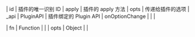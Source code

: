 | id | 插件的唯一识别 ID
| apply | 插件的 apply 方法
| opts | 传递给插件的选项
| \_api | PluginAPI | 插件绑定的 Plugin API
| onOptionChange | | |


| fn | Function |  |
| opts | Object |  |